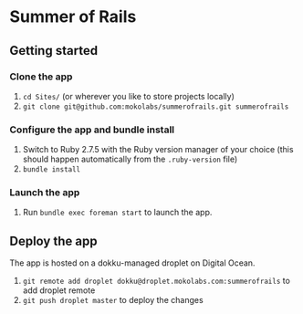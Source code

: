 Summer of Rails
===============

## Getting started

### Clone the app
1. `cd Sites/` (or wherever you like to store projects locally)
2. `git clone git@github.com:mokolabs/summerofrails.git summerofrails`

### Configure the app and bundle install
1. Switch to Ruby 2.7.5 with the Ruby version manager of your choice (this
should happen automatically from the `.ruby-version` file)
2. `bundle install`

### Launch the app
1. Run `bundle exec foreman start` to launch the app.

## Deploy the app
The app is hosted on a dokku-managed droplet on Digital Ocean.

1. `git remote add droplet dokku@droplet.mokolabs.com:summerofrails` to add droplet remote
2. `git push droplet master` to deploy the changes
